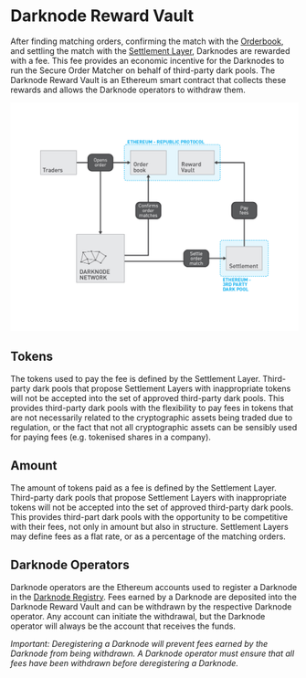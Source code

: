 # Darknode Reward Vault

After finding matching orders, confirming the match with the [Orderbook](./04-orderbook.md), and settling the match with the [Settlement Layer](./05-settlement.md), Darknodes are rewarded with a fee. This fee provides an economic incentive for the Darknodes to run the Secure Order Matcher on behalf of third-party dark pools. The Darknode Reward Vault is an Ethereum smart contract that collects these rewards and allows the Darknode operators to withdraw them. 

![Overview](./images/02-darknode-reward-vault-overview.jpg "Overview")

## Tokens

The tokens used to pay the fee is defined by the Settlement Layer. Third-party dark pools that propose Settlement Layers with inappropriate tokens will not be accepted into the set of approved third-party dark pools. This provides third-party dark pools with the flexibility to pay fees in tokens that are not necessarily related to the cryptographic assets being traded due to regulation, or the fact that not all cryptographic assets can be sensibly used for paying fees (e.g. tokenised shares in a company).

## Amount

The amount of tokens paid as a fee is defined by the Settlement Layer. Third-party dark pools that propose Settlement Layers with inappropriate tokens will not be accepted into the set of approved third-party dark pools. This provides third-part dark pools with the opportunity to be competitive with their fees, not only in amount but also in structure. Settlement Layers may define fees as a flat rate, or as a percentage of the matching orders.

## Darknode Operators

Darknode operators are the Ethereum accounts used to register a Darknode in the [Darknode Registry](./01-darknode-registry.md). Fees earned by a Darknode are deposited into the Darknode Reward Vault and can be withdrawn by the respective Darknode operator. Any account can initiate the withdrawal, but the Darknode operator will always be the account that receives the funds.

*Important: Deregistering a Darknode will prevent fees earned by the Darknode from being withdrawn. A Darknode operator must ensure that all fees have been withdrawn before deregistering a Darknode.*
